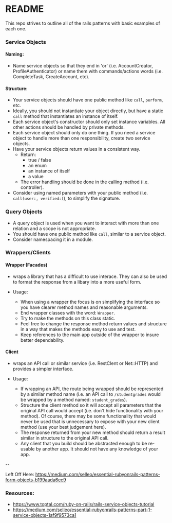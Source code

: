 # README
This repo strives to outline all of the rails patterns with basic examples of each one.

### Service Objects
#### Naming:
* Name service objects so that they end in 'or' (i.e. AccountCreator, ProfileAuthenticator) or name them with commands/actions words (i.e. CompleteTask, CreateAccount, etc).

#### Structure:
* Your service objects should have one public method like `call`, `perform`, etc.
* Ideally, you should not instantiate your object directly, but have a static `call` method that instantiates an instance of itself.
* Each service object's constructor should only set instance variables. All other actions should be handled by private methods.
* Each service object should only do one thing. If you need a service object to handle more than one responsibility, create two service objects.
* Have your service objects return values in a consistent way.
  * Return:
    * true / false
    * an enum
    * an instance of itself
    * a value
  * The error handling should be done in the calling method (i.e. controller).
* Consider using named parameters with your public method (i.e. `call(user:, verified:)`), to simplify the signature.

### Query Objects
* A query object is used when you want to interact with more than one relation and a scope is not appropriate.
* You should have one public method like `call`, similar to a service object.
* Consider namespacing it in a module.

### Wrappers/Clients

#### Wrapper (Facades)
* wraps a library that has a difficult to use interace. They can also be used to format the response from a libary into a more useful form.

* Usage:
  * When using a wrapper the focus is on simplifying the interface so you have clearer method names and reasonable arguments.
  * End wrapper classes with the word: `Wrapper`.
  * Try to make the methods on this class static.
  * Feel free to change the response method return values and structure in a way that makes the methods easy to use and test.
  * Keep references to the main app outside of the wrapper to insure better dependability.

#### Client
* wraps an API call or similar service (i.e. RestClent or Net::HTTP) and provides a simpler interface.

* Usage:
  * If wrapping an API, the route being wrapped should be represented by a similar method name (i.e. an API call to `/studentgrades` would be wrapped by a method named: `student_grades`).
  * Structure the client method so it will accept all parameters that the original API call would accept (i.e. don't hide functionality with your method). Of course, there may be some functionality that would never be used that is unnecessary to expose with your new client method (use your best judgement here).
  * The response returned from your new method should return a result similar in structure to the original API call.
  * Any client that you build should be abstracted enough to be re-usable by another app. It should not have any knowledge of your app.

--

Left Off Here:
https://medium.com/selleo/essential-rubyonrails-patterns-form-objects-b199aada6ec9

### Resources:
* https://www.toptal.com/ruby-on-rails/rails-service-objects-tutorial
* https://medium.com/selleo/essential-rubyonrails-patterns-part-1-service-objects-1af9f9573ca1